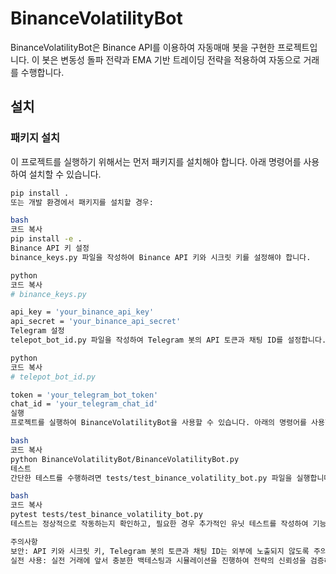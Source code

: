 # BinanceVolatilityBot

BinanceVolatilityBot은 Binance API를 이용하여 자동매매 봇을 구현한 프로젝트입니다. 이 봇은 변동성 돌파 전략과 EMA 기반 트레이딩 전략을 적용하여 자동으로 거래를 수행합니다.

## 설치

### 패키지 설치

이 프로젝트를 실행하기 위해서는 먼저 패키지를 설치해야 합니다. 아래 명령어를 사용하여 설치할 수 있습니다.

```bash
pip install .
또는 개발 환경에서 패키지를 설치할 경우:

bash
코드 복사
pip install -e .
Binance API 키 설정
binance_keys.py 파일을 작성하여 Binance API 키와 시크릿 키를 설정해야 합니다.

python
코드 복사
# binance_keys.py

api_key = 'your_binance_api_key'
api_secret = 'your_binance_api_secret'
Telegram 설정
telepot_bot_id.py 파일을 작성하여 Telegram 봇의 API 토큰과 채팅 ID를 설정합니다.

python
코드 복사
# telepot_bot_id.py

token = 'your_telegram_bot_token'
chat_id = 'your_telegram_chat_id'
실행
프로젝트를 실행하여 BinanceVolatilityBot을 사용할 수 있습니다. 아래의 명령어를 사용합니다.

bash
코드 복사
python BinanceVolatilityBot/BinanceVolatilityBot.py
테스트
간단한 테스트를 수행하려면 tests/test_binance_volatility_bot.py 파일을 실행합니다.

bash
코드 복사
pytest tests/test_binance_volatility_bot.py
테스트는 정상적으로 작동하는지 확인하고, 필요한 경우 추가적인 유닛 테스트를 작성하여 기능을 검증할 수 있습니다.

주의사항
보안: API 키와 시크릿 키, Telegram 봇의 토큰과 채팅 ID는 외부에 노출되지 않도록 주의해야 합니다.
실전 사용: 실전 거래에 앞서 충분한 백테스팅과 시뮬레이션을 진행하여 전략의 신뢰성을 검증하는 것이 좋습니다.
